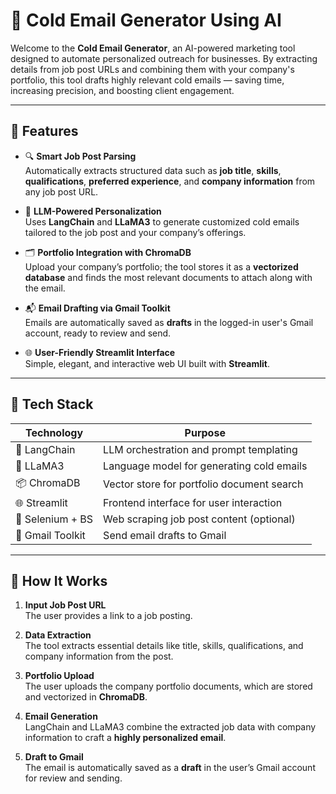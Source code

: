 # 🤖 Cold Email Generator Using AI

Welcome to the **Cold Email Generator**, an AI-powered marketing tool designed to automate personalized outreach for businesses. By extracting details from job post URLs and combining them with your company's portfolio, this tool drafts highly relevant cold emails — saving time, increasing precision, and boosting client engagement.

---

## 🚀 Features

- 🔍 **Smart Job Post Parsing**  
  Automatically extracts structured data such as **job title**, **skills**, **qualifications**, **preferred experience**, and **company information** from any job post URL.

- 🧠 **LLM-Powered Personalization**  
  Uses **LangChain** and **LLaMA3** to generate customized cold emails tailored to the job post and your company’s offerings.

- 🗂️ **Portfolio Integration with ChromaDB**  
  Upload your company’s portfolio; the tool stores it as a **vectorized database** and finds the most relevant documents to attach along with the email.

- 📬 **Email Drafting via Gmail Toolkit**  
  Emails are automatically saved as **drafts** in the logged-in user's Gmail account, ready to review and send.

- 🌐 **User-Friendly Streamlit Interface**  
  Simple, elegant, and interactive web UI built with **Streamlit**.

---

## 🧰 Tech Stack

| Technology     | Purpose                                      |
|----------------|----------------------------------------------|
| 🦜 LangChain    | LLM orchestration and prompt templating      |
| 🧠 LLaMA3       | Language model for generating cold emails    |
| 📦 ChromaDB     | Vector store for portfolio document search   |
| 🌐 Streamlit    | Frontend interface for user interaction      |
| 🧰 Selenium + BS| Web scraping job post content (optional)     |
| 📧 Gmail Toolkit| Send email drafts to Gmail                   |

---

## 📌 How It Works

1. **Input Job Post URL**  
   The user provides a link to a job posting.

2. **Data Extraction**  
   The tool extracts essential details like title, skills, qualifications, and company information from the post.

3. **Portfolio Upload**  
   The user uploads the company portfolio documents, which are stored and vectorized in **ChromaDB**.

4. **Email Generation**  
   LangChain and LLaMA3 combine the extracted job data with company information to craft a **highly personalized email**.

5. **Draft to Gmail**  
   The email is automatically saved as a **draft** in the user’s Gmail account for review and sending.



